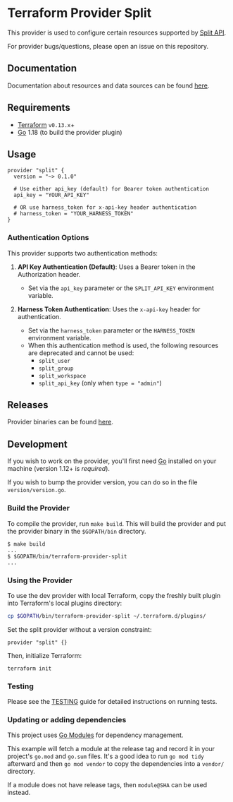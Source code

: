 Terraform Provider Split
=========================

This provider is used to configure certain resources supported by [Split API](https://docs.split.io/reference#introduction).

For provider bugs/questions, please open an issue on this repository.

Documentation
------------

Documentation about resources and data sources can be found
[here](https://registry.terraform.io/providers/davidji99/split/latest/docs).

Requirements
------------

- [Terraform](https://www.terraform.io/downloads.html) `v0.13.x`+
- [Go](https://golang.org/doc/install) 1.18 (to build the provider plugin)

Usage
-----

```hcl
provider "split" {
  version = "~> 0.1.0"
  
  # Use either api_key (default) for Bearer token authentication
  api_key = "YOUR_API_KEY"
  
  # OR use harness_token for x-api-key header authentication
  # harness_token = "YOUR_HARNESS_TOKEN"
}
```

### Authentication Options

This provider supports two authentication methods:

1. **API Key Authentication (Default)**: Uses a Bearer token in the Authorization header.
   - Set via the `api_key` parameter or the `SPLIT_API_KEY` environment variable.

2. **Harness Token Authentication**: Uses the `x-api-key` header for authentication.
   - Set via the `harness_token` parameter or the `HARNESS_TOKEN` environment variable.
   - When this authentication method is used, the following resources are deprecated and cannot be used:
     - `split_user`
     - `split_group`
     - `split_workspace`
     - `split_api_key` (only when `type = "admin"`)


Releases
------------

Provider binaries can be found [here](https://github.com/davidji99/terraform-provider-split/releases).

Development
-----------

If you wish to work on the provider, you'll first need [Go](http://www.golang.org) installed on your machine (version 1.12+ is *required*).

If you wish to bump the provider version, you can do so in the file `version/version.go`.

### Build the Provider

To compile the provider, run `make build`. This will build the provider and put the provider binary in the `$GOPATH/bin` directory.

```shell script
$ make build
...
$ $GOPATH/bin/terraform-provider-split
...
```

### Using the Provider

To use the dev provider with local Terraform, copy the freshly built plugin into Terraform's local plugins directory:

```sh
cp $GOPATH/bin/terraform-provider-split ~/.terraform.d/plugins/
```

Set the split provider without a version constraint:

```hcl
provider "split" {}
```

Then, initialize Terraform:

```shell script
terraform init
```

### Testing

Please see the [TESTING](TESTING.md) guide for detailed instructions on running tests.

### Updating or adding dependencies

This project uses [Go Modules](https://github.com/golang/go/wiki/Modules) for dependency management.

This example will fetch a module at the release tag and record it in your project's `go.mod` and `go.sum` files.
It's a good idea to run `go mod tidy` afterward and then `go mod vendor` to copy the dependencies into a `vendor/` directory.

If a module does not have release tags, then `module@SHA` can be used instead.
